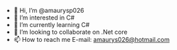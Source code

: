 - 👋 Hi, I’m @amaurysp026
- 👀 I’m interested in C#
- 🌱 I’m currently learning C#
- 💞️ I’m looking to collaborate on .Net core
- 📫 How to reach me E-mail: amaurys026@hotmail.com

<!---
amaurysp026/amaurysp026 is a ✨ special ✨ repository because its `README.md` (this file) appears on your GitHub profile.
You can click the Preview link to take a look at your changes.
--->
